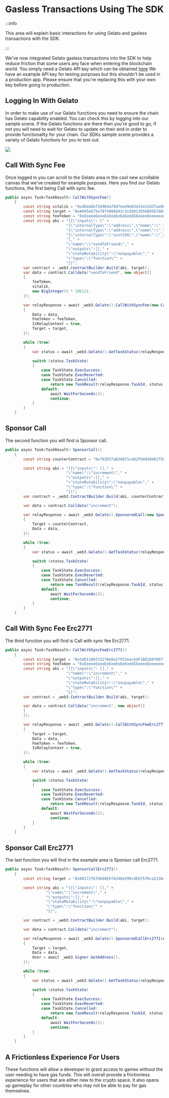 ﻿---
slug: /current/gasless-transactions-using-Gelato
sidebar_position: 12
sidebar_label: Gasless Transactions Using Gelato
---


# Gasless Transactions Using The SDK

:::info

This area will explain basic interactions for using Gelato and gasless transactions with the SDK.

:::

We've now integrated Gelato gasless transactions into the SDK to help reduce friction that some users any face when entering the blockchain world. You simply need a Gelato API key which can be obtained [here](https://relay.Gelato.network/) We have an example API key for testing purposes but this shouldn't be used in a production app. Please ensure that you're replacing this with your own key before going to production.

## Logging In With Gelato
In order to make use of our Gelato functions you need to ensure the chain has Gelato capability enabled. You can check this by logging into our sample scene. If the Gelato functions are there then you're good to go, if not you will need to wait for Gelato to update on their end in order to provide functionality for your chain. Our SDKs sample scene provides a variety of Gelato functions for you to test out.

![](v2Assets/GelatoGasless.png) 

## Call With Sync Fee
Once logged in you can scroll to the Gelato area in the cool new scrollable canvas that we've created for example purposes. Here you find our Gelato functions, the first being Call with sync fee.

```csharp
public async Task<TaskResult> CallWithSyncFee()
    {
        const string vitalik = "0xd8da6bf26964af9d7eed9e03e53415d37aa96045";
        const string target = "0xA045eb75e78f4988d42c3cd201365bDD5D76D406";
        const string feeToken = "0xEeeeeEeeeEeEeeEeEeEeeEEEeeeeEeeeeeeeEEeE";
        const string abi = "[{\"inputs\": [" +
                           "{\"internalType\":\"address\",\"name\":\"_token\",\"type\":\"address\"}," +
                           "{\"internalType\":\"address\",\"name\":\"_to\",\"type\":\"address\"}," +
                           "{\"internalType\":\"uint256\",\"name\":\"_amount\",\"type\":\"uint256\"}" +
                           "]," +
                           "\"name\":\"sendToFriend\"," +
                           "\"outputs\":[]," +
                           "\"stateMutability\":\"nonpayable\"," +
                           "\"type\":\"function\"" +
                           "}]";
        var contract = _web3.ContractBuilder.Build(abi, target);
        var data = contract.Calldata("sendToFriend", new object[]
        {
            feeToken,
            vitalik,
            new BigInteger(5 * 10E12),
        });

        var relayResponse = await _web3.Gelato().CallWithSyncFee(new CallWithSyncFeeRequest()
        {
            Data = data,
            FeeToken = feeToken,
            IsRelayContext = true,
            Target = target,
        });

        while (true)
        {
            var status = await _web3.Gelato().GetTaskStatus(relayResponse.TaskId);

            switch (status.TaskState)
            {
                case TaskState.ExecSuccess:
                case TaskState.ExecReverted:
                case TaskState.Cancelled:
                    return new TaskResult(relayResponse.TaskId, status);
                default:
                    await WaitForSeconds(2);
                    continue;
            }
        }
    }
```

## Sponsor Call
The second function you will find is Sponsor call.

```csharp
public async Task<TaskResult> SponsorCall()
    {
        const string counterContract = "0x763D37aB388C5cdd2Fb0849d6275802F959fbF30";

        const string abi = "[{\"inputs\": []," +
                           "\"name\":\"increment\"," +
                           "\"outputs\":[]," +
                           "\"stateMutability\":\"nonpayable\"," +
                           "\"type\":\"function\"" +
                           "}]";
        var contract = _web3.ContractBuilder.Build(abi, counterContract);

        var data = contract.Calldata("increment");

        var relayResponse = await _web3.Gelato().SponsoredCall(new SponsoredCallRequest()
        {
            Target = counterContract,
            Data = data,
        });

        while (true)
        {
            var status = await _web3.Gelato().GetTaskStatus(relayResponse.TaskId);

            switch (status.TaskState)
            {
                case TaskState.ExecSuccess:
                case TaskState.ExecReverted:
                case TaskState.Cancelled:
                    return new TaskResult(relayResponse.TaskId, status);
                default:
                    await WaitForSeconds(2);
                    continue;
            }
        }
    }
```

## Call With Sync Fee Erc2771
The third function you will find is Call with sync fee Erc2771.

```csharp
public async Task<TaskResult> CallWithSyncFeeErc2771()
    {
        const string target = "0x5dD1100f23278e0e27972eacb4F1B81D97D071B7";
        const string feeToken = "0xEeeeeEeeeEeEeeEeEeEeeEEEeeeeEeeeeeeeEEeE";
        const string abi = "[{\"inputs\": []," +
                           "\"name\":\"increment\"," +
                           "\"outputs\":[]," +
                           "\"stateMutability\":\"nonpayable\"," +
                           "\"type\":\"function\"" +
                           "}]";
        var contract = _web3.ContractBuilder.Build(abi, target);

        var data = contract.Calldata("increment", new object[]
        {
        });

        var relayResponse = await _web3.Gelato().CallWithSyncFeeErc2771(new CallWithSyncFeeErc2771Request()
        {
            Target = target,
            Data = data,
            FeeToken = feeToken,
            IsRelayContext = true,
        });

        while (true)
        {
            var status = await _web3.Gelato().GetTaskStatus(relayResponse.TaskId);

            switch (status.TaskState)
            {
                case TaskState.ExecSuccess:
                case TaskState.ExecReverted:
                case TaskState.Cancelled:
                    return new TaskResult(relayResponse.TaskId, status);
                default:
                    await WaitForSeconds(2);
                    continue;
            }
        }
    }
```

## Sponsor Call Erc2771
The last function you will find in the example area is Sponsor call Erc2771.

```csharp
public async Task<TaskResult> SponsorCallErc2771()
    {
        const string target = "0x00172f67db60E5fA346e599cdE675f0ca213b47b";

        const string abi = "[{\"inputs\": []," +
                  "\"name\":\"increment\"," +
                  "\"outputs\":[]," +
                  "\"stateMutability\":\"nonpayable\"," +
                  "\"type\":\"function\"" +
                  "}]";

        var contract = _web3.ContractBuilder.Build(abi, target);

        var data = contract.Calldata("increment");

        var relayResponse = await _web3.Gelato().SponsoredCallErc2771(new SponsoredCallErc2771Request()
        {
            Target = target,
            Data = data,
            User = await _web3.Signer.GetAddress(),
        });

        while (true)
        {
            var status = await _web3.Gelato().GetTaskStatus(relayResponse.TaskId);

            switch (status.TaskState)
            {
                case TaskState.ExecSuccess:
                case TaskState.ExecReverted:
                case TaskState.Cancelled:
                    return new TaskResult(relayResponse.TaskId, status);
                default:
                    await WaitForSeconds(2);
                    continue;
            }
        }
    }
```

## A Frictionless Experience For Users
These functions will allow a developer to grant access to games without the user needing to have gas funds. This will overall provide a frictionless experience for users that are either new to the crypto space. It also opens up gameplay for other countries who may not be able to pay for gas themselves.